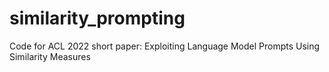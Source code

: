 # similarity_prompting
Code for ACL 2022 short paper: Exploiting Language Model Prompts Using Similarity Measures
